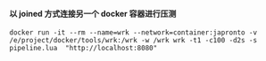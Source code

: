 #### 以 joined 方式连接另一个 docker 容器进行压测
```
docker run -it --rm --name=wrk --network=container:japronto -v /e/project/docker/tools/wrk:/wrk -w /wrk wrk -t1 -c100 -d2s -s pipeline.lua  "http://localhost:8080"
```
